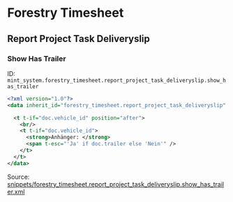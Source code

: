# Forestry Timesheet
## Report Project Task Deliveryslip  
### Show Has Trailer  
ID: `mint_system.forestry_timesheet.report_project_task_deliveryslip.show_has_trailer`  
```xml
<?xml version="1.0"?>
<data inherit_id="forestry_timesheet.report_project_task_deliveryslip" priority="50">

  <t t-if="doc.vehicle_id" position="after">
    <br/>
    <t t-if="doc.vehicle_id">
      <strong>Anhänger: </strong>
      <span t-esc="'Ja' if doc.trailer else 'Nein'" />
    </t>
  </t>
</data>

```
Source: [snippets/forestry_timesheet.report_project_task_deliveryslip.show_has_trailer.xml](https://github.com/Mint-System/Odoo-Build/tree/14.0/snippets/forestry_timesheet.report_project_task_deliveryslip.show_has_trailer.xml)

